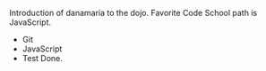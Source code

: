 Introduction of danamaria to the dojo.
Favorite Code School path is JavaScript.
* Git
* JavaScript
* Test
Done.
